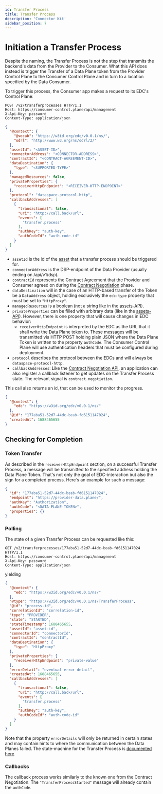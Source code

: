 ```yaml
---
id: Transfer Process
title: Transfer Process
description: 'Connector Kit'
sidebar_position: 7
---
```

<!--
 * Copyright (c) 2022,2023 Contributors to the Eclipse Foundation
 *
 * See the NOTICE file(s) distributed with this work for additional
 * information regarding copyright ownership.
 *
 * This program and the accompanying materials are made available under the
 * terms of the Apache License, Version 2.0 which is available at
 * https://www.apache.org/licenses/LICENSE-2.0.
 *
 * Unless required by applicable law or agreed to in writing, software
 * distributed under the License is distributed on an "AS IS" BASIS, WITHOUT
 * WARRANTIES OR CONDITIONS OF ANY KIND, either express or implied. See the
 * License for the specific language governing permissions and limitations
 * under the License.
 *
 * SPDX-License-Identifier: Apache-2.0
-->

# Initiation a Transfer Process

Despite the naming, the Transfer Process is not the step that transmits the backend's data from the Provider to the 
Consumer. What this API does instead is trigger the Transfer of a Data Plane token from the Provider Control Plane to
the Consumer Control Plane and in turn to a location specified by the Data Consumer. 

To trigger this process, the Consumer app makes a request to its EDC's Control Plane:
```http
POST /v2/transferprocesses HTTP/1.1
Host: https://consumer-control.plane/api/management
X-Api-Key: password
Content-Type: application/json
```
```json
{
  "@context": {
    "@vocab": "https://w3id.org/edc/v0.0.1/ns/",
    "odrl": "http://www.w3.org/ns/odrl/2/"
  },
  "assetId": "<ASSET-ID>",
  "connectorAddress": "<CONNECTOR-ADDRESS>",
  "contractId": "<CONTRACT-AGREEMENT-ID>",
  "dataDestination": {
    "type": "<SUPPORTED-TYPE>"
  },
  "managedResources": false,
  "privateProperties": {
    "receiverHttpEndpoint": "<RECEIVER-HTTP-ENDPOINT>"
  },
  "protocol": "dataspace-protocol-http",
  "callbackAddresses": [
    {
      "transactional": false,
      "uri": "http://call.back/url",
      "events": [
        "transfer.process"
      ],
      "authKey": "auth-key",
      "authCodeId": "auth-code-id"
    }
  ]
}
```

- `assetId` is the id of the [asset](2-assets.md) that a transfer process should be triggered for.
- `connectorAddress` is the DSP-endpoint of the Data Provider (usually ending on /api/v1/dsp).
- `contractId` represents the Contract Agreement that the Provider and Consumer agreed on during the [Contract Negotiation](6-contract-negotiation.md)
  phase.
- `dataDestination` will in the case of an HTTP-based transfer of the Token be a `DataAddress` object, holding exclusively
  the `edc:type` property that must be set to `"HttpProxy"`.
- `managedResources` is a boolean (not a string like in the [assets-API](2-assets.md#http-data-plane)).
- `privateProperties` can be filled with arbitrary data (like in the [assets-API](2-assets.md)). However, there is one property
that will cause changes in EDC behavior:
  - `receiverHttpEndpoint` is interpreted by the EDC as the URL that it shall write the Data Plane token to. These messages
  will be transmitted via HTTP POST holding plain JSON where the Data Plane Token is written to the property `authCode`.
  The Consumer Control Plane will use authentication headers that must be configured during deployment.
- `protocol` describes the protocol between the EDCs and will always be `dataspace-protocol-http`.
- `callbackAddresses`: Like the [Contract Negotiation API](6-contract-negotiation.md), an application can also register
  a callback listener to get updates on the Transfer Process state. The relevant signal is `contract.negotiation`.

This call also returns an id, that can be used to monitor the progress.

```json
{
  "@context": {
    "edc": "https://w3id.org/edc/v0.0.1/ns/"
  },
  "@id": "177aba51-52d7-44dc-beab-fd6151147024",
  "createdAt": 1688465655
}
```

## Checking for Completion

### Token Transfer

As described in the `receiverHttpEndpoint` section, on a successful Transfer Process, a message will be transmitted to
the specified address holding the Data Plane Token. That's not only the goal of EDC-interaction but also the sign for
a completed process. Here's an example for such a message:

```json
{
  "id": "177aba51-52d7-44dc-beab-fd6151147024",
  "endpoint": "https://provider-data.plane/",
  "authKey": "Authorization",
  "authCode": "<DATA-PLANE-TOKEN>",
  "properties": {}
}
```

### Polling

The state of a given Transfer Process can be requested like this:

```http
GET /v2/transferprecesses/177aba51-52d7-44dc-beab-fd6151147024 HTTP/1.1
Host: https://consumer-control.plane/api/management
X-Api-Key: password
Content-Type: application/json
```

yielding

```json
{
  "@context": {
    "edc": "https://w3id.org/edc/v0.0.1/ns/"
  },
  "@type": "https://w3id.org/edc/v0.0.1/ns/TransferProcess",
  "@id": "process-id",
  "correlationId": "correlation-id",
  "type": "PROVIDER",
  "state": "STARTED",
  "stateTimestamp": 1688465655,
  "assetId": "asset-id",
  "connectorId": "connectorId",
  "contractId": "contractId",
  "dataDestination": {
    "type": "HttpProxy"
  },
  "privateProperties": {
    "receiverHttpEndpoint": "private-value"
  },
  "errorDetail": "eventual-error-detail",
  "createdAt": 1688465655,
  "callbackAddresses": [
    {
      "transactional": false,
      "uri": "http://call.back/url",
      "events": [
        "transfer.process"
      ],
      "authKey": "auth-key",
      "authCodeId": "auth-code-id"
    }
  ]
}

```
Note that the property `errorDetails` will only be returned in certain states and may contain hints to where the communication
between the Data Planes failed. The state-machine for the Transfer Process is [documented here](https://eclipse-edc.github.io/docs/#/submodule/Connector/docs/developer/data-transfer?id=transfer-process-state-machine).

### Callbacks

The callback process works similarly to the known one from the Contract Negotiation. The `"TransferProcessStarted"` message
will already contain the `authCode`.
